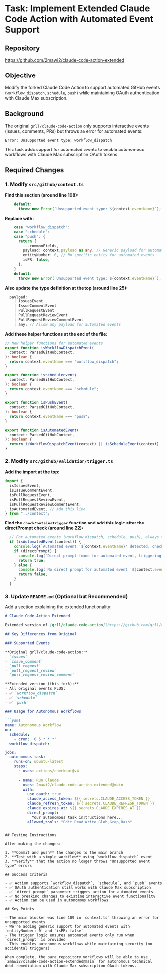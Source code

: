 # Task: Implement Extended Claude Code Action with Automated Event Support

## Repository
https://github.com/2mawi2/claude-code-action-extended

## Objective
Modify the forked Claude Code Action to support automated GitHub events (`workflow_dispatch`, `schedule`, `push`) while maintaining OAuth authentication with Claude Max subscription.

## Background
The original `grll/claude-code-action` only supports interactive events (issues, comments, PRs) but throws an error for automated events:
```
Error: Unsupported event type: workflow_dispatch
```

This task adds support for automated events to enable autonomous workflows with Claude Max subscription OAuth tokens.

## Required Changes

### 1. Modify `src/github/context.ts`

**Find this section (around line 108):**
```typescript
    default:
      throw new Error(`Unsupported event type: ${context.eventName}`);
```

**Replace with:**
```typescript
    case "workflow_dispatch":
    case "schedule":
    case "push": {
      return {
        ...commonFields,
        payload: context.payload as any, // Generic payload for automated events
        entityNumber: 0, // No specific entity for automated events
        isPR: false,
      };
    }
    default:
      throw new Error(`Unsupported event type: ${context.eventName}`);
```

**Also update the type definition at the top (around line 25):**
```typescript
  payload:
    | IssuesEvent
    | IssueCommentEvent
    | PullRequestEvent
    | PullRequestReviewEvent
    | PullRequestReviewCommentEvent
    | any; // Allow any payload for automated events
```

**Add these helper functions at the end of the file:**
```typescript
// New helper functions for automated events
export function isWorkflowDispatchEvent(
  context: ParsedGitHubContext,
): boolean {
  return context.eventName === "workflow_dispatch";
}

export function isScheduleEvent(
  context: ParsedGitHubContext,
): boolean {
  return context.eventName === "schedule";
}

export function isPushEvent(
  context: ParsedGitHubContext,
): boolean {
  return context.eventName === "push";
}

export function isAutomatedEvent(
  context: ParsedGitHubContext,
): boolean {
  return isWorkflowDispatchEvent(context) || isScheduleEvent(context) || isPushEvent(context);
}
```

### 2. Modify `src/github/validation/trigger.ts`

**Add the import at the top:**
```typescript
import {
  isIssuesEvent,
  isIssueCommentEvent,
  isPullRequestEvent,
  isPullRequestReviewEvent,
  isPullRequestReviewCommentEvent,
  isAutomatedEvent, // Add this line
} from "../context";
```

**Find the `checkContainsTrigger` function and add this logic after the directPrompt check (around line 22):**
```typescript
  // For automated events (workflow_dispatch, schedule, push), always trigger when directPrompt is set
  if (isAutomatedEvent(context)) {
    console.log(`Automated event '${context.eventName}' detected, checking for direct prompt`);
    if (directPrompt) {
      console.log(`Direct prompt found for automated event, triggering action`);
      return true;
    } else {
      console.log(`No direct prompt for automated event '${context.eventName}', skipping`);
      return false;
    }
  }
```

### 3. Update `README.md` (Optional but Recommended)

Add a section explaining the extended functionality:

```markdown
# Claude Code Action Extended

Extended version of [grll/claude-code-action](https://github.com/grll/claude-code-action) with support for automated GitHub events.

## Key Differences from Original

### Supported Events

**Original grll/claude-code-action:**
- `issues` 
- `issue_comment`
- `pull_request`
- `pull_request_review`
- `pull_request_review_comment`

**Extended version (this fork):**
- All original events PLUS:
- ✅ `workflow_dispatch`
- ✅ `schedule` 
- ✅ `push`

### Usage for Autonomous Workflows

```yaml
name: Autonomous Workflow
on:
  schedule:
    - cron: '0 5 * * *'
  workflow_dispatch:

jobs:
  autonomous-task:
    runs-on: ubuntu-latest
    steps:
      - uses: actions/checkout@v4
      
      - name: Run Claude
        uses: 2mawi2/claude-code-action-extended@main
        with:
          use_oauth: true
          claude_access_token: ${{ secrets.CLAUDE_ACCESS_TOKEN }}
          claude_refresh_token: ${{ secrets.CLAUDE_REFRESH_TOKEN }}
          claude_expires_at: ${{ secrets.CLAUDE_EXPIRES_AT }}
          direct_prompt: |
            Your autonomous task instructions here...
          allowed_tools: "Edit,Read,Write,Glob,Grep,Bash"
```
```

## Testing Instructions

After making the changes:

1. **Commit and push** the changes to the main branch
2. **Test with a simple workflow** using `workflow_dispatch` event
3. **Verify** that the action no longer throws "Unsupported event type" errors

## Success Criteria

- ✅ Action supports `workflow_dispatch`, `schedule`, and `push` events
- ✅ OAuth authentication still works with Claude Max subscription
- ✅ `direct_prompt` parameter triggers action for automated events
- ✅ No breaking changes to existing interactive event functionality
- ✅ Action can be used in autonomous workflows

## Key Points

- The main blocker was line 109 in `context.ts` throwing an error for unsupported events
- We're adding generic support for automated events with `entityNumber: 0` and `isPR: false`
- The trigger logic ensures automated events only run when `direct_prompt` is provided
- This enables autonomous workflows while maintaining security (no accidental triggers)

When complete, the para repository workflows will be able to use `2mawi2/claude-code-action-extended@main` for autonomous technical debt remediation with Claude Max subscription OAuth tokens.